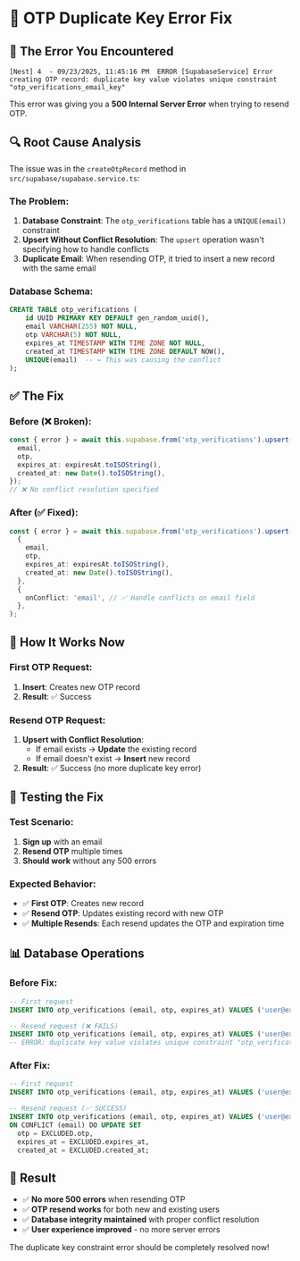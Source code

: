 # 🔧 OTP Duplicate Key Error Fix

## 🚨 **The Error You Encountered**

```
[Nest] 4  - 09/23/2025, 11:45:16 PM  ERROR [SupabaseService] Error creating OTP record: duplicate key value violates unique constraint "otp_verifications_email_key"
```

This error was giving you a **500 Internal Server Error** when trying to resend OTP.

## 🔍 **Root Cause Analysis**

The issue was in the `createOtpRecord` method in `src/supabase/supabase.service.ts`:

### **The Problem:**

1. **Database Constraint**: The `otp_verifications` table has a `UNIQUE(email)` constraint
2. **Upsert Without Conflict Resolution**: The `upsert` operation wasn't specifying how to handle conflicts
3. **Duplicate Email**: When resending OTP, it tried to insert a new record with the same email

### **Database Schema:**

```sql
CREATE TABLE otp_verifications (
    id UUID PRIMARY KEY DEFAULT gen_random_uuid(),
    email VARCHAR(255) NOT NULL,
    otp VARCHAR(5) NOT NULL,
    expires_at TIMESTAMP WITH TIME ZONE NOT NULL,
    created_at TIMESTAMP WITH TIME ZONE DEFAULT NOW(),
    UNIQUE(email)  -- ← This was causing the conflict
);
```

## ✅ **The Fix**

### **Before (❌ Broken):**

```typescript
const { error } = await this.supabase.from('otp_verifications').upsert({
  email,
  otp,
  expires_at: expiresAt.toISOString(),
  created_at: new Date().toISOString(),
});
// ❌ No conflict resolution specified
```

### **After (✅ Fixed):**

```typescript
const { error } = await this.supabase.from('otp_verifications').upsert(
  {
    email,
    otp,
    expires_at: expiresAt.toISOString(),
    created_at: new Date().toISOString(),
  },
  {
    onConflict: 'email', // ✅ Handle conflicts on email field
  },
);
```

## 🔄 **How It Works Now**

### **First OTP Request:**

1. **Insert**: Creates new OTP record
2. **Result**: ✅ Success

### **Resend OTP Request:**

1. **Upsert with Conflict Resolution**:
   - If email exists → **Update** the existing record
   - If email doesn't exist → **Insert** new record
2. **Result**: ✅ Success (no more duplicate key error)

## 🧪 **Testing the Fix**

### **Test Scenario:**

1. **Sign up** with an email
2. **Resend OTP** multiple times
3. **Should work** without any 500 errors

### **Expected Behavior:**

- ✅ **First OTP**: Creates new record
- ✅ **Resend OTP**: Updates existing record with new OTP
- ✅ **Multiple Resends**: Each resend updates the OTP and expiration time

## 📊 **Database Operations**

### **Before Fix:**

```sql
-- First request
INSERT INTO otp_verifications (email, otp, expires_at) VALUES ('user@example.com', '12345', '2025-01-23 23:55:16');

-- Resend request (❌ FAILS)
INSERT INTO otp_verifications (email, otp, expires_at) VALUES ('user@example.com', '67890', '2025-01-23 23:55:16');
-- ERROR: duplicate key value violates unique constraint "otp_verifications_email_key"
```

### **After Fix:**

```sql
-- First request
INSERT INTO otp_verifications (email, otp, expires_at) VALUES ('user@example.com', '12345', '2025-01-23 23:55:16');

-- Resend request (✅ SUCCESS)
INSERT INTO otp_verifications (email, otp, expires_at) VALUES ('user@example.com', '67890', '2025-01-23 23:55:16')
ON CONFLICT (email) DO UPDATE SET
  otp = EXCLUDED.otp,
  expires_at = EXCLUDED.expires_at,
  created_at = EXCLUDED.created_at;
```

## 🎯 **Result**

- ✅ **No more 500 errors** when resending OTP
- ✅ **OTP resend works** for both new and existing users
- ✅ **Database integrity maintained** with proper conflict resolution
- ✅ **User experience improved** - no more server errors

The duplicate key constraint error should be completely resolved now!
